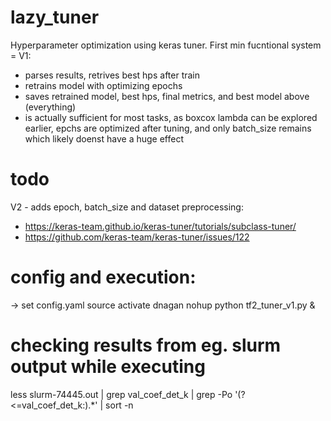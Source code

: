 # lazy_tuner

Hyperparameter optimization using keras tuner.
First min fucntional system = V1:
- parses results, retrives best hps after train
- retrains model with optimizing epochs
- saves retrained model, best hps, final metrics, and best model above (everything)
- is actually sufficient for most tasks, as boxcox lambda can be explored earlier, epchs are optimized after tuning, and only batch_size remains which likely doenst have a huge effect

# todo 
V2 - adds epoch, batch_size and dataset preprocessing:
- https://keras-team.github.io/keras-tuner/tutorials/subclass-tuner/
- https://github.com/keras-team/keras-tuner/issues/122

# config and execution:
-> set config.yaml
source activate dnagan
nohup python tf2_tuner_v1.py &

# checking results from eg. slurm output while executing
less slurm-74445.out | grep val_coef_det_k | grep -Po '(?<=val_coef_det_k:).*' | sort -n
